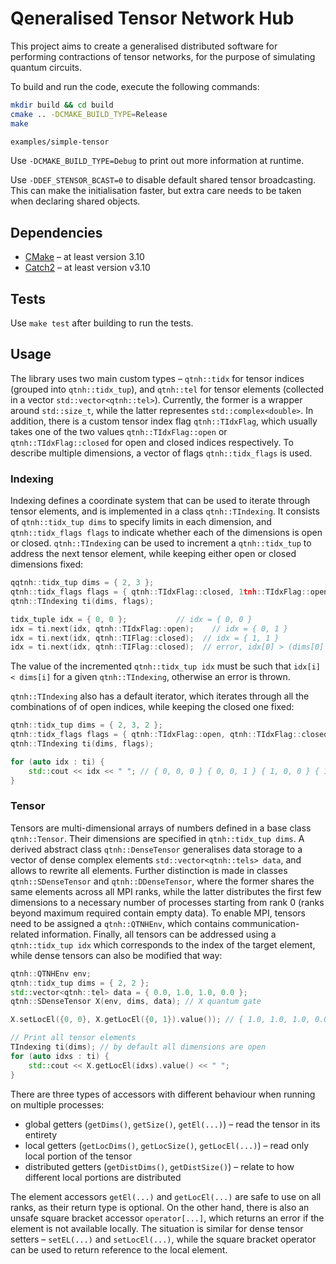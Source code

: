 # Qeneralised Tensor Network Hub

This project aims to create a generalised distributed software for performing contractions of tensor networks, for the purpose of simulating quantum circuits. 

To build and run the code, execute the following commands: 

```bash
mkdir build && cd build
cmake .. -DCMAKE_BUILD_TYPE=Release
make

examples/simple-tensor
```

Use `-DCMAKE_BUILD_TYPE=Debug` to print out more information at runtime. 

Use `-DDEF_STENSOR_BCAST=0` to disable default shared tensor broadcasting. This can make the initialisation faster, but extra care needs to be taken when declaring shared objects. 


## Dependencies

 * [CMake](https://cmake.org/) – at least version 3.10
 * [Catch2](https://github.com/catchorg/Catch2) – at least version v3.10


## Tests

Use `make test` after building to run the tests. 


## Usage

The library uses two main custom types – `qtnh::tidx` for tensor indices (grouped into `qtnh::tidx_tup`), and `qtnh::tel` for tensor elements (collected in a vector `std::vector<qtnh::tel>`). Currently, the former is a wrapper around `std::size_t`, while the latter representes `std::complex<double>`. In addition, there is a custom tensor index flag `qtnh::TIdxFlag`, which usually takes one of the two values `qtnh::TIdxFlag::open` or `qtnh::TIdxFlag::closed` for open and closed indices respectively. To describe multiple dimensions, a vector of flags `qtnh::tidx_flags` is used. 

### Indexing

Indexing defines a coordinate system that can be used to iterate through tensor elements, and is implemented in a class `qtnh::TIndexing`. It consists of `qtnh::tidx_tup dims` to specify limits in each dimension, and `qtnh::tidx_flags flags` to indicate whether each of the dimensions is open or closed. `qtnh::TIndexing` can be used to increment a `qtnh::tidx_tup` to address the next tensor element, while keeping either open or closed dimensions fixed: 

```c++
qqtnh::tidx_tup dims = { 2, 3 };
qtnh::tidx_flags flags = { qtnh::TIdxFlag::closed, 1tnh::TIdxFlag::open };
qtnh::TIndexing ti(dims, flags);

tidx_tuple idx = { 0, 0 };           // idx = { 0, 0 }
idx = ti.next(idx, qtnh::TIdxFlag::open);    // idx = { 0, 1 }
idx = ti.next(idx, qtnh::TIFlag::closed);  // idx = { 1, 1 }
idx = ti.next(idx, qtnh::TIFlag::closed);  // error, idx[0] > (dims[0] - 1)
```

The value of the incremented `qtnh::tidx_tup idx` must be such that `idx[i] < dims[i]` for a given `qtnh::TIndexing`, otherwise an error is thrown. 

`qtnh::TIndexing` also has a default iterator, which iterates through all the combinations of of open indices, while keeping the closed one fixed: 

```c++
qtnh::tidx_tup dims = { 2, 3, 2 };
qtnh::tidx_flags flags = { qtnh::TIdxFlag::open, qtnh::TIdxFlag::closed, qtnh::TIdxFlag::open };
qtnh::TIndexing ti(dims, flags);

for (auto idx : ti) {
    std::cout << idx << " "; // { 0, 0, 0 } { 0, 0, 1 } { 1, 0, 0 } { 1, 0, 1 },
}
```

### Tensor

Tensors are multi-dimensional arrays of numbers defined in a base class `qtnh::Tensor`. Their dimensions are specified in `qtnh::tidx_tup dims`. A derived abstract class `qtnh::DenseTensor` generalises data storage to a vector of dense complex elements `std::vector<qtnh::tels> data`, and allows to rewrite all elements. Further distinction is made in classes `qtnh::SDenseTensor` and `qtnh::DDenseTensor`, where the former shares the same elements across all MPI ranks, while the latter distributes the first few dimensions to a necessary number of processes starting from rank 0 (ranks beyond maximum required contain empty data). To enable MPI, tensors need to be assigned a `qtnh::QTNHEnv`, which contains communication-related information. Finally, all tensors can be addressed using a `qtnh::tidx_tup idx` which corresponds to the index of the target element, while dense tensors can also be modified that way: 

```c++
qtnh::QTNHEnv env;
qtnh::tidx_tup dims = { 2, 2 };
std::vector<qtnh::tel> data = { 0.0, 1.0, 1.0, 0.0 };
qtnh::SDenseTensor X(env, dims, data); // X quantum gate

X.setLocEl({0, 0}, X.getLocEl({0, 1}).value()); // { 1.0, 1.0, 1.0, 0.0 };

// Print all tensor elements
TIndexing ti(dims); // by default all dimensions are open
for (auto idxs : ti) {
    std::cout << X.getLocEl(idxs).value() << " ";
}
```

There are three types of accessors with different behaviour when running on multiple processes: 
- global getters (`getDims()`, `getSize()`, `getEl(...)`) – read the tensor in its entirety
- local getters (`getLocDims()`, `getLocSize()`, `getLocEl(...)`) – read only local portion of the tensor
- distributed getters (`getDistDims()`, `getDistSize()`) – relate to how different local portions are distributed

The element accessors `getEl(...)` and `getLocEl(...)` are safe to use on all ranks, as their return type is optional. On the other hand, there is also an unsafe square bracket accessor `operator[...]`, which returns an error if the element is not available locally. The situation is similar for dense tensor setters – `setEL(...)` and `setLocEl(...)`, while the square bracket operator can be used to return reference to the local element.  
